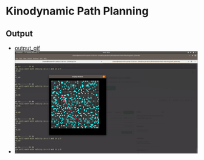 # Kinodynamic Path Planning 


## Output
- [output_gif](https://gifs.com/gif/rover-ZYLPYJ)
- ![output](output.jpg)
